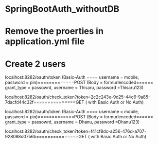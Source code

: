 # SpringBootAuth_withoutDB

# Remove the proerties in application.yml file 

# Create 2 users 

localhost:8282/oauth/token (Basic-Auth ==== username = mobile, password = pin)=============POST
			   (Body = formurlencoded====== grant_type = passowrd, username = Thisaru, password =Thisaru123)

localhost:8282/oauth/check_token?token=2c2c243e-9d25-44c6-9a85-7dacfd44c32f===============GET ( with Basic Auth or No Auth)

localhost:8282/oauth/token (Basic-Auth ==== username = mobile, password = pin)=============POST
			   (Body = formurlencoded====== grant_type = passowrd, username = Dhanu, password =Dhanu123)

localhost:8282/oauth/check_token?token=f41cf8dc-a256-476d-a707-928088d0756b===============GET ( with Basic Auth or No Auth)

